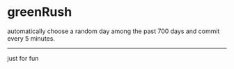 # greenRush

automatically choose a random day among the past 700 days and commit every 5 minutes.

-------

just for fun
